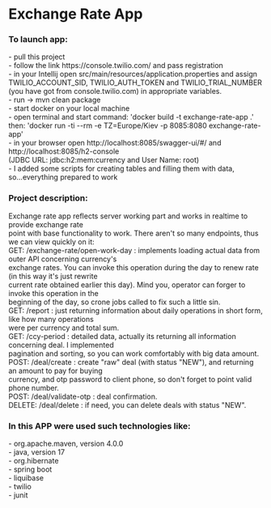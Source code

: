 # Exchange Rate App

<h3>To launch app:</h3>
- pull this project<br>
- follow the link https://console.twilio.com/ and pass registration<br>
- in your Intellij open src/main/resources/application.properties and assign <br>
TWILIO_ACCOUNT_SID, TWILIO_AUTH_TOKEN and TWILIO_TRIAL_NUMBER <br>
(you have got from console.twilio.com) in appropriate variables. <br>
- run -> mvn clean package <br>
- start docker on your local machine<br>
- open terminal and start command: 'docker build -t exchange-rate-app .' <br>  
then: 'docker run -ti --rm -e TZ=Europe/Kiev -p 8085:8080 exchange-rate-app' <br>
- in your browser open http://localhost:8085/swagger-ui/#/ and http://localhost:8085/h2-console <br>
(JDBC URL: jdbc:h2:mem:currency and User Name: root)<br>
- I added some scripts for creating tables and filling them with data, so...everything prepared to work<br>

<h3>Project description:</h3>
Exchange rate app reflects server working part and works in realtime to provide exchange rate<br>
point with base functionality to work. There aren't so many endpoints, thus we can view quickly on it:<br>
GET: /exchange-rate/open-work-day : implements loading actual data from outer API concerning currency's<br>
exchange rates. You can invoke this operation during the day to renew rate (in this way it's just rewrite<br>
current rate obtained earlier this day). Mind you, operator can forger to invoke this operation in the<br>
beginning of the day, so crone jobs called to fix such a little sin.<br>
GET: /report : just returning information about daily operations in short form, like how many operations<br>
were per currency and total sum.<br>
GET: /ccy-period : detailed data, actually its returning all information concerning deal. I implemented<br>
pagination and sorting, so you can work comfortably with big data amount.<br>
POST: /deal/create : create "raw" deal (with status "NEW"), and returning an amount to pay for buying<br>
currency, and otp password to client phone, so don't forget to point valid phone number.<br>
POST: /deal/validate-otp : deal confirmation.<br>
DELETE: /deal/delete : if need, you can delete deals with status "NEW".<br>

<h3>In this APP were used such technologies like:</h3>
- org.apache.maven, version 4.0.0<br>
- java, version 17<br>
- org.hibernate<br>
- spring boot<br>
- liquibase<br>
- twilio<br>
- junit<br>
